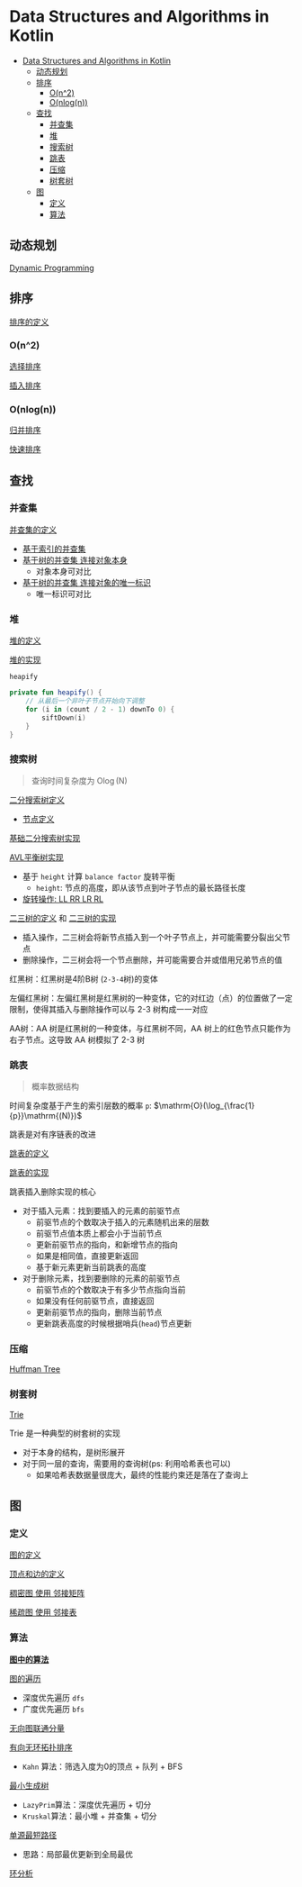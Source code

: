 # Data Structures and Algorithms in Kotlin

<!-- TOC -->

* [Data Structures and Algorithms in Kotlin](#data-structures-and-algorithms-in-kotlin)
  * [动态规划](#动态规划)
  * [排序](#排序)
    * [O(n^2)](#on2)
    * [O(nlog(n))](#onlogn)
  * [查找](#查找)
    * [并查集](#并查集)
    * [堆](#堆)
    * [搜索树](#搜索树)
    * [跳表](#跳表)
    * [压缩](#压缩)
    * [树套树](#树套树)
  * [图](#图)
    * [定义](#定义)
    * [算法](#算法)

<!-- TOC -->

## 动态规划

[Dynamic Programming](dp.md)

## 排序

[排序的定义](src/main/kotlin/io/intellij/dsa/sort/Sort.kt)

### O(n^2)

[选择排序](src/main/kotlin/io/intellij/dsa/sort/impl/SelectSort.kt)

[插入排序](src/main/kotlin/io/intellij/dsa/sort/impl/InsertSort.kt)

### O(nlog(n))

[归并排序](src/main/kotlin/io/intellij/dsa/sort/impl/MergeSort.kt)

[快速排序](src/main/kotlin/io/intellij/dsa/sort/impl/QuickSort.kt)

## 查找

### 并查集

[并查集的定义](src/main/kotlin/io/intellij/dsa/uf/UnionFind.kt)

- [基于索引的并查集](src/main/kotlin/io/intellij/dsa/uf/IndexedUnionFind.kt)
- [基于树的并查集 连接对象本身](src/main/kotlin/io/intellij/dsa/uf/TreeUnionFind.kt)
  - 对象本身可对比
- [基于树的并查集 连接对象的唯一标识](src/main/kotlin/io/intellij/dsa/uf/TreeIdUnionFind.kt)
  - 唯一标识可对比

### 堆

[堆的定义](src/main/kotlin/io/intellij/dsa/tree/heap/Heap.kt)

[堆的实现](src/main/kotlin/io/intellij/dsa/tree/heap/HeapImpl.kt)

`heapify`

```kotlin
private fun heapify() {
    // 从最后一个非叶子节点开始向下调整
    for (i in (count / 2 - 1) downTo 0) {
        siftDown(i)
    }
}
```

### 搜索树

> 查询时间复杂度为 $\mathrm{O} \log\mathrm{(N)}$

[二分搜索树定义](src/main/kotlin/io/intellij/dsa/tree/bst/BST.kt)

- [节点定义](src/main/kotlin/io/intellij/dsa/tree/bst/BSTNode.kt)

[基础二分搜索树实现](src/main/kotlin/io/intellij/dsa/tree/bst/BasicBST.kt)

[AVL平衡树实现](src/main/kotlin/io/intellij/dsa/tree/bst/AVLTree.kt)

- 基于 `height` 计算 `balance factor` 旋转平衡
  - `height`: 节点的高度，即从该节点到叶子节点的最长路径长度
- [旋转操作: LL RR LR RL](src/main/kotlin/io/intellij/dsa/tree/bst/AVLRotate.kt)

[二三树的定义](src/main/kotlin/io/intellij/dsa/tree/twothree/TTTree.kt)
和 [二三树的实现](src/main/kotlin/io/intellij/dsa/tree/twothree/TTTreeImpl.kt)

- 插入操作，二三树会将新节点插入到一个叶子节点上，并可能需要分裂出父节点
- 删除操作，二三树会将一个节点删除，并可能需要合并或借用兄弟节点的值

红黑树：红黑树是4阶B树 (`2-3-4`树)的变体

左偏红黑树：左偏红黑树是红黑树的一种变体，它的对红边（点）的位置做了一定限制，使得其插入与删除操作可以与 2-3 树构成一一对应

AA树：AA 树是红黑树的一种变体，与红黑树不同，AA 树上的红色节点只能作为右子节点。这导致 AA 树模拟了 2-3 树

### 跳表

> 概率数据结构

时间复杂度基于产生的索引层数的概率 `p`: $\mathrm{O}(\log_{\frac{1}{p}}\mathrm{(N)})$

跳表是对有序链表的改进

[跳表的定义](src/main/kotlin/io/intellij/dsa/skiplist/SkipList.kt)

[跳表的实现](src/main/kotlin/io/intellij/dsa/skiplist/SkipListImpl.kt)

跳表插入删除实现的核心

- 对于插入元素：找到要插入的元素的前驱节点
  - 前驱节点的个数取决于插入的元素随机出来的层数
  - 前驱节点值本质上都会小于当前节点
  - 更新前驱节点的指向，和新增节点的指向
  - 如果是相同值，直接更新返回
  - 基于新元素更新当前跳表的高度
- 对于删除元素，找到要删除的元素的前驱节点
  - 前驱节点的个数取决于有多少节点指向当前
  - 如果没有任何前驱节点，直接返回
  - 更新前驱节点的指向，删除当前节点
  - 更新跳表高度的时候根据哨兵(`head`)节点更新

### 压缩

[Huffman Tree](src/main/kotlin/io/intellij/dsa/tree/huffman/HuffmanImpl.kt)

### 树套树

[Trie](src/main/kotlin/io/intellij/dsa/tree/trie/TrieImpl.kt)

Trie 是一种典型的树套树的实现

- 对于本身的结构，是树形展开
- 对于同一层的查询，需要用的查询树(ps: 利用哈希表也可以)
  - 如果哈希表数据量很庞大，最终的性能约束还是落在了查询上

## 图

### 定义

[图的定义](src/main/kotlin/io/intellij/dsa/graph/Graph.kt)

[顶点和边的定义](src/main/kotlin/io/intellij/dsa/graph/VertexEdge.kt)

[稠密图 使用 邻接矩阵](src/main/kotlin/io/intellij/dsa/graph/impl/DenseGraph.kt)

[稀疏图 使用 邻接表](src/main/kotlin/io/intellij/dsa/graph/impl/SparseGraph.kt)

### 算法

**[图中的算法](src/main/kotlin/io/intellij/dsa/graph/compute)**

[图的遍历](src/main/kotlin/io/intellij/dsa/graph/compute/Traverse.kt)

- 深度优先遍历 `dfs`
- 广度优先遍历 `bfs`

[无向图联通分量](src/main/kotlin/io/intellij/dsa/graph/compute/Components.kt)

[有向无环拓扑排序](src/main/kotlin/io/intellij/dsa/graph/compute/TopoSort.kt)

- `Kahn` 算法：筛选入度为0的顶点 + 队列 + BFS

[最小生成树](src/main/kotlin/io/intellij/dsa/graph/compute/Mst.kt)

- `LazyPrim`算法：深度优先遍历 + 切分
- `Kruskal`算法：最小堆 + 并查集 + 切分

[单源最短路径](src/main/kotlin/io/intellij/dsa/graph/compute/Dijkstra.kt)

- 思路：局部最优更新到全局最优

[环分析](src/main/kotlin/io/intellij/dsa/graph/compute/CycleAnalyzer.kt)

